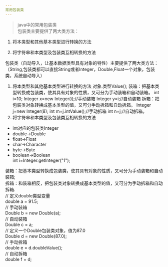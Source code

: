 ```yaml
---
常用包装类 
---  
```

> java中的常用包装类  
包装类主要提供了两大类方法：
  
1. 将本类型和其他基本类型进行转换的方法  
  
2. 将字符串和本类型及包装类互相转换的方法  

包装类（自动导入，让基本数据类型具有对象的特性）主要提供了两大类方法：  
（String,包装类都可以直接String或者Integer，Double,Float一个对象，包装类，系统自动导入）  
1. 将本类型和其他基本类型进行转换的方法 对象.类型Value();
装箱：把基本类型转换成包装类，使其具有对象的性质，又可分为手动装箱和自动装箱。
int i=10; Integer x=new Integer(i);//手动装箱 Integer y=i;//自动装箱
拆箱：把包装类对象转换成基本类型的值，又可分手动拆箱和自动拆箱。
Integer j=new Integer(8); int m=j.intValue();//手动拆箱 int n=j;//自动拆箱。
2. 将字符串和本类型及包装类互相转换的方法  
- int对应的包装类Integer  
- double->Double  
- float->Float  
- char->Character  
- byte->Byte  
- boolean->Boolean  
int i=Integer.getInteger("1");  

装箱：把基本类型转换成包装类，使其具有对象的性质，又可分为手动装箱和自动装箱;  
拆箱：和装箱相反，把包装类对象转换成基本类型的值，又可分为手动拆箱和自动拆箱.  
// 定义double类型变量  
double a = 91.5;  
// 手动装箱  
Double b = new Double(a);   
// 自动装箱  
Double c = a;   
// 定义一个Double包装类对象，值为87.0  
Double d = new Double(87.0);  
// 手动拆箱  
double e = d.doubleValue();  
// 自动拆箱  
double f = d;  
